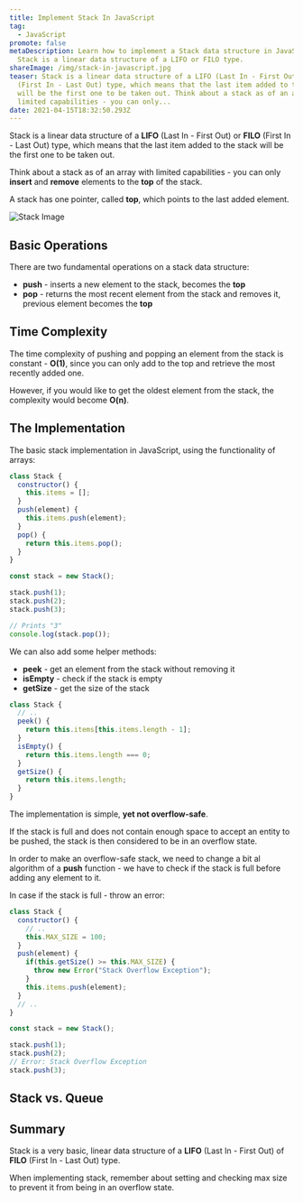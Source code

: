 ```yaml
---
title: Implement Stack In JavaScript
tag:
  - JavaScript
promote: false
metaDescription: Learn how to implement a Stack data structure in JavaScript.
  Stack is a linear data structure of a LIFO or FILO type.
shareImage: /img/stack-in-javascript.jpg
teaser: Stack is a linear data structure of a LIFO (Last In - First Out) of FILO
  (First In - Last Out) type, which means that the last item added to the stack
  will be the first one to be taken out. Think about a stack as of an array with
  limited capabilities - you can only...
date: 2021-04-15T18:32:50.293Z
---
```

Stack is a linear data structure of a **LIFO** (Last In - First Out) or **FILO** (First In - Last Out) type, which means that the last item added to the stack will be the first one to be taken out.

Think about a stack as of an array with limited capabilities - you can only **insert** and **remove** elements to the **top** of the stack.

A stack has one pointer, called **top**, which points to the last added element.

![Stack Image](/img/stack.png "Stack Image")

## Basic Operations

There are two fundamental operations on a stack data structure:

* **push** - inserts a new element to the stack, becomes the **top**
* **pop** - returns the most recent element from the stack and removes it, previous element becomes the **top**

## Time Complexity

The time complexity of pushing and popping an element from the stack is constant - **O(1)**, since you can only add to the top and retrieve the most recently added one.

However, if you would like to get the oldest element from the stack, the complexity would become **O(n)**.

## The Implementation

The basic stack implementation in JavaScript, using the functionality of arrays:

```javascript
class Stack {
  constructor() {
    this.items = [];
  }
  push(element) {
    this.items.push(element);
  }
  pop() {
    return this.items.pop();
  }
}

const stack = new Stack();

stack.push(1);
stack.push(2);
stack.push(3);

// Prints "3"
console.log(stack.pop());
```

We can also add some helper methods:

* **peek** - get an element from the stack without removing it
* **isEmpty** - check if the stack is empty
* **getSize** - get the size of the stack

```javascript
class Stack {
  // .. 
  peek() {
    return this.items[this.items.length - 1];
  }
  isEmpty() {
    return this.items.length === 0;
  }
  getSize() {
    return this.items.length;
  }
}
```

The implementation is simple, **yet not overflow-safe**.

If the stack is full and does not contain enough space to accept an entity to be pushed, the stack is then considered to be in an overflow state.

In order to make an overflow-safe stack, we need to change a bit al algorithm of a **push** function - we have to check if the stack is full before adding any element to it.

In case if the stack is full - throw an error:

```javascript
class Stack {
  constructor() {
    // .. 
    this.MAX_SIZE = 100;
  }
  push(element) {
    if(this.getSize() >= this.MAX_SIZE) {
      throw new Error("Stack Overflow Exception");
    }
    this.items.push(element);
  }
  // ..
}

const stack = new Stack();

stack.push(1);
stack.push(2);
// Error: Stack Overflow Exception
stack.push(3);
```

## Stack vs. Queue

## Summary

Stack is a very basic, linear data structure of a **LIFO** (Last In - First Out) of **FILO** (First In - Last Out) type.

When implementing stack, remember about setting and checking max size to prevent it from being in an overflow state.